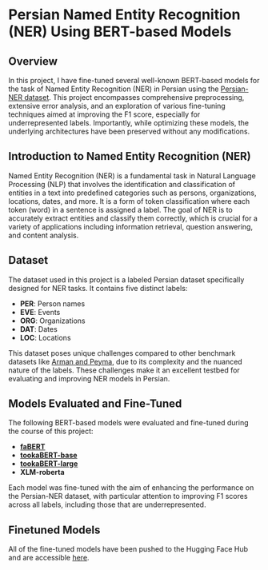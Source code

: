 # Persian Named Entity Recognition (NER) Using BERT-based Models

## Overview

In this project, I have fine-tuned several well-known BERT-based models for the task of Named Entity Recognition (NER) in Persian using the [Persian-NER dataset](https://github.com/Text-Mining/Persian-NER). This project encompasses comprehensive preprocessing, extensive error analysis, and an exploration of various fine-tuning techniques aimed at improving the F1 score, especially for underrepresented labels. Importantly, while optimizing these models, the underlying architectures have been preserved without any modifications.

## Introduction to Named Entity Recognition (NER)

Named Entity Recognition (NER) is a fundamental task in Natural Language Processing (NLP) that involves the identification and classification of entities in a text into predefined categories such as persons, organizations, locations, dates, and more. It is a form of token classification where each token (word) in a sentence is assigned a label. The goal of NER is to accurately extract entities and classify them correctly, which is crucial for a variety of applications including information retrieval, question answering, and content analysis.

## Dataset

The dataset used in this project is a labeled Persian dataset specifically designed for NER tasks. It contains five distinct labels:

- **PER**: Person names
- **EVE**: Events
- **ORG**: Organizations
- **DAT**: Dates
- **LOC**: Locations

This dataset poses unique challenges compared to other benchmark datasets like [Arman and Peyma](https://hooshvare.github.io/docs/datasets/ner), due to its complexity and the nuanced nature of the labels. These challenges make it an excellent testbed for evaluating and improving NER models in Persian.

## Models Evaluated and Fine-Tuned

The following BERT-based models were evaluated and fine-tuned during the course of this project:

- [**faBERT**](https://huggingface.co/sbunlp/fabert)
- [**tookaBERT-base**](https://huggingface.co/PartAI/TookaBERT-Base)
- [**tookaBERT-large**](https://huggingface.co/PartAI/TookaBERT-Large)
- **XLM-roberta**

Each model was fine-tuned with the aim of enhancing the performance on the Persian-NER dataset, with particular attention to improving F1 scores across all labels, including those that are underrepresented.

## Finetuned Models

All of the fine-tuned models have been pushed to the Hugging Face Hub and are accessible [here](https://huggingface.co/pouria82).
